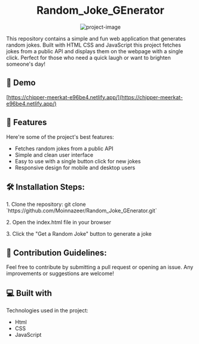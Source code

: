 <h1 align="center" id="title">Random_Joke_GEnerator</h1>

<p align="center"><img src="https://socialify.git.ci/Moinnazeer/Random_Joke_GEnerator/image?font=Rokkitt&amp;forks=1&amp;issues=1&amp;language=1&amp;name=1&amp;owner=1&amp;pattern=Formal%20Invitation&amp;stargazers=1&amp;theme=Auto" alt="project-image"></p>

<p id="description">This repository contains a simple and fun web application that generates random jokes. Built with HTML CSS and JavaScript this project fetches jokes from a public API and displays them on the webpage with a single click. Perfect for those who need a quick laugh or want to brighten someone's day!</p>

<h2>🚀 Demo</h2>

[https://chipper-meerkat-e96be4.netlify.app/](https://chipper-meerkat-e96be4.netlify.app/)

  
  
<h2>🧐 Features</h2>

Here're some of the project's best features:

*   Fetches random jokes from a public API
*   Simple and clean user interface
*   Easy to use with a single button click for new jokes
*   Responsive design for mobile and desktop users

<h2>🛠️ Installation Steps:</h2>

<p>1. Clone the repository: git clone `https://github.com/Moinnazeer/Random_Joke_GEnerator.git`</p>

<p>2. Open the index.html file in your browser</p>

<p>3. Click the "Get a Random Joke" button to generate a joke</p>

<h2>🍰 Contribution Guidelines:</h2>

Feel free to contribute by submitting a pull request or opening an issue. Any improvements or suggestions are welcome!

  
  
<h2>💻 Built with</h2>

Technologies used in the project:

*   Html
*   CSS
*   JavaScript
